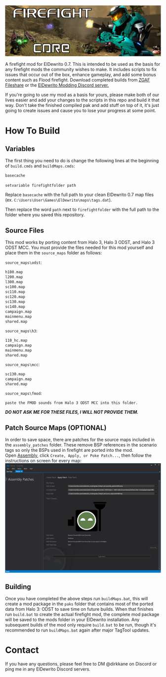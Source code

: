 ![cover photo](https://raw.githubusercontent.com/dirkkane/Firefight-Core/refs/heads/main/assets/preview.png)

A firefight mod for ElDewrito 0.7. This is intended to be used as the basis for any firefight mods the community wishes to make. It includes scripts to fix issues that occur out of the box, enhance gameplay, and add some bonus content such as Flood firefight. Download completed builds from [ZGAF Fileshare](https://fileshare.zgaf.io/api_v2/modview?modId=71) or the [ElDewrito Modding Discord server.](https://discord.gg/KGZ6uGXX)

If you're going to use my mod as a basis for yours, please make both of our lives easier and add your changes to the scripts in this repo and build it that way. Don't take the finished compiled pak and add stuff on top of it, it's just going to create issues and cause you to lose your progress at some point.

# How To Build
## Variables
The first thing you need to do is change the following lines at the beginning of `build.cmds` and `buildMaps.cmds`:

```
basecache

setvariable firefightfolder path
```

Replace `basecache` with the full path to your clean ElDewrito 0.7 map files <br> (ex. `C:\Users\User\Games\ElDewrito\maps\tags.dat`).

Then replace the word `path` next to `firefightfolder` with the full path to the folder where you saved this repository.

## Source Files
This mod works by porting content from Halo 3, Halo 3 ODST, and Halo 3 ODST MCC. You must provide the files needed for this mod yourself and place them in the `source_maps` folder as follows:

`source_maps\odst`:
```
h100.map
l200.map
l300.map
sc100.map
sc110.map
sc120.map
sc130.map
sc140.map
campaign.map
mainmenu.map
shared.map
```

`source_maps\h3`:
```
110_hc.map
campaign.map
mainmenu.map
shared.map
```

`source_maps\mcc`:
```
sc130.map
campaign.map
shared.map
```

`source_maps\fmod`:
```
paste the FMOD sounds from Halo 3 ODST MCC into this folder.
```

***DO NOT ASK ME FOR THESE FILES, I WILL NOT PROVIDE THEM.***

## Patch Source Maps (OPTIONAL)
In order to save space, there are patches for the source maps included in the `assembly_patches` folder. These remove BSP references in the scenario tags so only the BSPs used in firefight are ported into the mod. <br> Open [Assembly](https://github.com/XboxChaos/Assembly), click `Create, Apply, or Poke Patch...`, then follow the instructions on screen for every map: <br> ![Assembly Patcher Screenshot](https://raw.githubusercontent.com/dirkkane/Firefight-Core/refs/heads/main/assembly_patches/assembly.png)

## Building
Once you have completed the above steps run `buildMaps.bat`, this will create a mod package in the `paks` folder that contains most of the ported data from Halo 3: ODST to save time on future builds. When that finishes run `build.bat` to create the actual firefight mod, the complete mod package will be saved to the mods folder in your ElDewrito installation. Any subsequent builds of the mod only require `build.bat` to be run, though it's recommended to run `buildMaps.bat` again after major TagTool updates.

# Contact
If you have any questions, please feel free to DM @dirkkane on Discord or ping me in any ElDewrito Discord servers.

